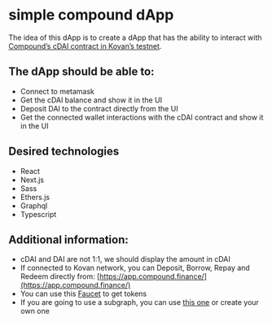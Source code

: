 # simple compound dApp

The idea of this dApp is to create a dApp that has the ability to interact with [Compound’s cDAI contract in Kovan’s testnet](https://kovan.etherscan.io/address/0xF0d0EB522cfa50B716B3b1604C4F0fA6f04376AD).

## The dApp should be able to:

- Connect to metamask
- Get the cDAI balance and show it in the UI
- Deposit DAI to the contract directly from the UI
- Get the connected wallet interactions with the cDAI contract and show it in the UI

## Desired technologies

- React
- Next.js
- Sass
- Ethers.js
- Graphql
- Typescript

## Additional information:

- cDAI and DAI are not 1:1, we should display the amount in cDAI
- If connected to Kovan network, you can Deposit, Borrow, Repay and Redeem directly from: [https://app.compound.finance/](https://app.compound.finance/)
- You can use this [Faucet](https://faucet.paradigm.xyz/) to get tokens
- If you are going to use a subgraph, you can use [this one](https://thegraph.com/hosted-service/subgraph/juanigallo/cdai-kovan-subgraph) or create your own one
